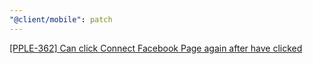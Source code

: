 ```yaml
---
"@client/mobile": patch
---
```


[[PPLE-362] Can click Connect Facebook Page again after have clicked](https://linear.app/snts/issue/PPLE-362/can-click-connect-facebook-page-again-after-have-clicked)
